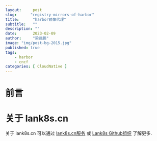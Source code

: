 ```yaml
---
layout:     post 
slug:      "registry-mirrors-of-harbor"
title:      "harbor镜像代理"
subtitle:   ""
description: ""
date:       2023-02-09
author:     "梁远鹏"
image: "img/post-bg-2015.jpg"
published: true
tags:
    - harbor 
    - cncf
categories: [ CloudNative ]
---
```


# 前言    

# 关于 lank8s.cn

关于 lank8s.cn 可以通过 [lank8s.cn服务](https://liangyuanpeng.com/post/cncf-kubernetes/service-lank8s.cn/) 或 [Lank8s Github组织](https://github.com/lank8s) 了解更多.